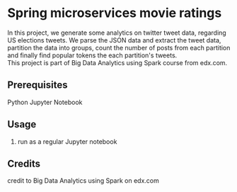 # Spring microservices movie ratings

In this project, we generate some analytics on twitter tweet data, regarding US elections tweets.
We parse the JSON data and extract the tweet data, partition the data into groups, count the number of posts from each partition and finally find popular tokens the each partition's tweets.  
This project is part of Big Data Analytics using Spark course from edx.com.

## Prerequisites

Python Jupyter Notebook

## Usage

1. run as a regular Jupyter notebook

## Credits

credit to Big Data Analytics using Spark on edx.com